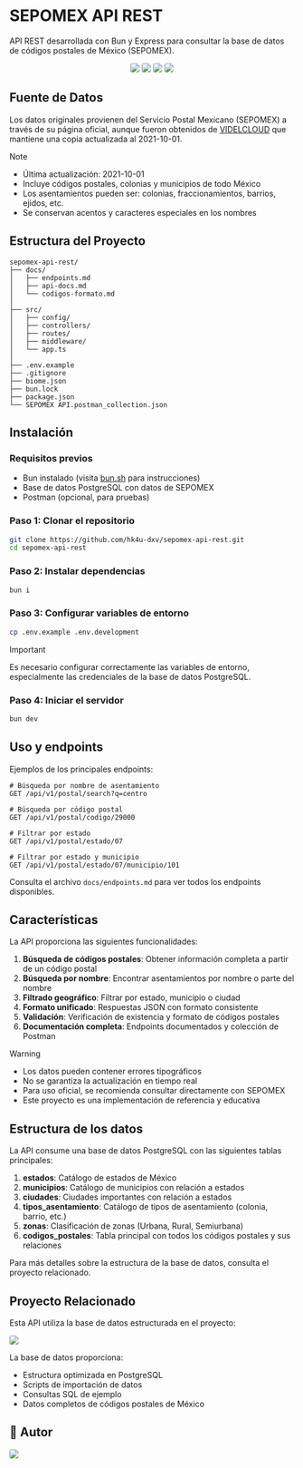 # SEPOMEX API REST

API REST desarrollada con Bun y Express para consultar la base de datos de códigos postales de México (SEPOMEX).

<div align="center">
  <img src="https://img.shields.io/badge/-Bun-000000?style=for-the-badge&logo=bun&labelColor=282c34" style="border-radius: 3px;" />
  <img src="https://img.shields.io/badge/-Express-000000?style=for-the-badge&logo=express&labelColor=282c34" style="border-radius: 3px;" />
  <img src="https://img.shields.io/badge/-Biome-000000?style=for-the-badge&logo=biome&labelColor=282c34" style="border-radius: 3px;" />
  <img src="https://img.shields.io/badge/-Postman-000000?style=for-the-badge&logo=postman&labelColor=282c34" style="border-radius: 3px;" />
</div>

## Fuente de Datos

Los datos originales provienen del Servicio Postal Mexicano (SEPOMEX) a través de su página oficial, aunque fueron obtenidos de [VIDELCLOUD](https://videlcloud.wordpress.com/2017/01/17/descarga-la-base-de-datos-de-codigos-postales-colonias-municipios-y-estados-de-todo-mexico/) que mantiene una copia actualizada al 2021-10-01.

> [!NOTE]
>
> - Última actualización: 2021-10-01
> - Incluye códigos postales, colonias y municipios de todo México
> - Los asentamientos pueden ser: colonias, fraccionamientos, barrios, ejidos, etc.
> - Se conservan acentos y caracteres especiales en los nombres

## Estructura del Proyecto

```
sepomex-api-rest/
├── docs/
│   ├── endpoints.md
│   ├── api-docs.md
│   └── codigos-formato.md
│
├── src/
│   ├── config/
│   ├── controllers/
│   ├── routes/
│   ├── middleware/
│   └── app.ts
│
├── .env.example
├── .gitignore
├── biome.json
├── bun.lock
├── package.json
└── SEPOMEX API.postman_collection.json
```

## Instalación

### Requisitos previos

- Bun instalado (visita [bun.sh](https://bun.sh) para instrucciones)
- Base de datos PostgreSQL con datos de SEPOMEX
- Postman (opcional, para pruebas)

### Paso 1: Clonar el repositorio

```bash
git clone https://github.com/hk4u-dxv/sepomex-api-rest.git
cd sepomex-api-rest
```

### Paso 2: Instalar dependencias

```bash
bun i
```

### Paso 3: Configurar variables de entorno

```bash
cp .env.example .env.development
```

> [!IMPORTANT]
> Es necesario configurar correctamente las variables de entorno, especialmente las credenciales de la base de datos PostgreSQL.

### Paso 4: Iniciar el servidor

```bash
bun dev
```

## Uso y endpoints

Ejemplos de los principales endpoints:

```http
# Búsqueda por nombre de asentamiento
GET /api/v1/postal/search?q=centro

# Búsqueda por código postal
GET /api/v1/postal/codigo/29000

# Filtrar por estado
GET /api/v1/postal/estado/07

# Filtrar por estado y municipio
GET /api/v1/postal/estado/07/municipio/101
```

Consulta el archivo `docs/endpoints.md` para ver todos los endpoints disponibles.

## Características

La API proporciona las siguientes funcionalidades:

1. **Búsqueda de códigos postales**: Obtener información completa a partir de un código postal
2. **Búsqueda por nombre**: Encontrar asentamientos por nombre o parte del nombre
3. **Filtrado geográfico**: Filtrar por estado, municipio o ciudad
4. **Formato unificado**: Respuestas JSON con formato consistente
5. **Validación**: Verificación de existencia y formato de códigos postales
6. **Documentación completa**: Endpoints documentados y colección de Postman

> [!WARNING]
>
> - Los datos pueden contener errores tipográficos
> - No se garantiza la actualización en tiempo real
> - Para uso oficial, se recomienda consultar directamente con SEPOMEX
> - Este proyecto es una implementación de referencia y educativa

## Estructura de los datos

La API consume una base de datos PostgreSQL con las siguientes tablas principales:

1. **estados**: Catálogo de estados de México
2. **municipios**: Catálogo de municipios con relación a estados
3. **ciudades**: Ciudades importantes con relación a estados
4. **tipos_asentamiento**: Catálogo de tipos de asentamiento (colonia, barrio, etc.)
5. **zonas**: Clasificación de zonas (Urbana, Rural, Semiurbana)
6. **codigos_postales**: Tabla principal con todos los códigos postales y sus relaciones

Para más detalles sobre la estructura de la base de datos, consulta el proyecto relacionado.

## Proyecto Relacionado

Esta API utiliza la base de datos estructurada en el proyecto:

<a href="https://github.com/hk4u-dxv/sepomex-psql-db">
  <img src="https://img.shields.io/badge/-sepomex--psql--db-000000?style=for-the-badge&logo=github&labelColor=282c34" style="border-radius: 3px;" />
</a>

La base de datos proporciona:

- Estructura optimizada en PostgreSQL
- Scripts de importación de datos
- Consultas SQL de ejemplo
- Datos completos de códigos postales de México

## 🥷 Autor

<a href="https://github.com/hk4u-dxv">
  <img src="https://img.shields.io/badge/-hk4u--dxv-000000?style=for-the-badge&logo=github&labelColor=282c34" style="border-radius: 3px;" />
</a>
